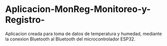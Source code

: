 # Aplicacion-MonReg-Monitoreo-y-Registro-
Aplicacion creada para toma de datos de temperatura y humedad, mediante la conexion Bluetooth al Bluetooth del microcontrolador ESP32.
